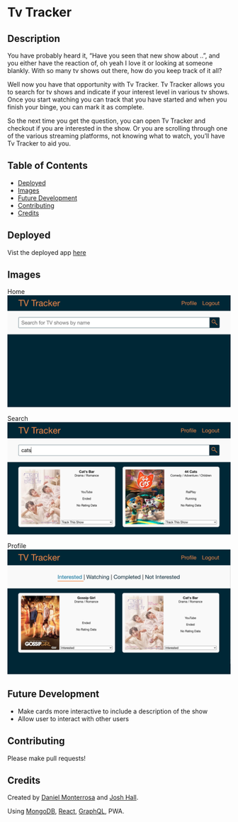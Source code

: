 # Tv Tracker

## Description 
You have probably heard it, “Have you seen that new show about ..”, and you either have the reaction of, oh yeah I love it or looking at someone blankly.  With so many tv shows out there, how do you keep track of it all?  

Well now you have that opportunity with Tv Tracker.  Tv Tracker allows you to search for tv shows and indicate if your interest level in various tv shows.  Once you start watching you can track that you have started and when you finish your binge, you can mark it as complete.  

So the next time you get the question, you can open Tv Tracker and checkout if you are interested in the show.  Or you are scrolling through one of the various streaming platforms, not knowing what to watch, you’ll have Tv Tracker to aid you.


## Table of Contents
- [Deployed](#Deployed)
- [Images](#Images)
- [Future Development](#Future-Development)
- [Contributing](#Contributing)
- [Credits](#Credits)


## Deployed
Vist the deployed app [here](https://stark-brushlands-99590.herokuapp.com/)


## Images
Home
![Home](https://github.com/Dannymont94/project-3/blob/style/client/public/images/Tv-tracker-home.png)

Search
![Search](https://github.com/Dannymont94/project-3/blob/style/client/public/images/Tv-tracker-search.png)

Profile
![Profile](https://github.com/Dannymont94/project-3/blob/style/client/public/images/Tv-tracker-profile.png)

## Future Development
- Make cards more interactive to include a description of the show
- Allow user to interact with other users

## Contributing
Please make pull requests!

## Credits
Created by [Daniel Monterrosa](https://github.com/Dannymont94) and [Josh Hall](https://github.com/jahallb1).

Using [MongoDB](https://www.mongodb.com/), [React](https://reactjs.org/), [GraphQL](https://graphql.org/), PWA.
